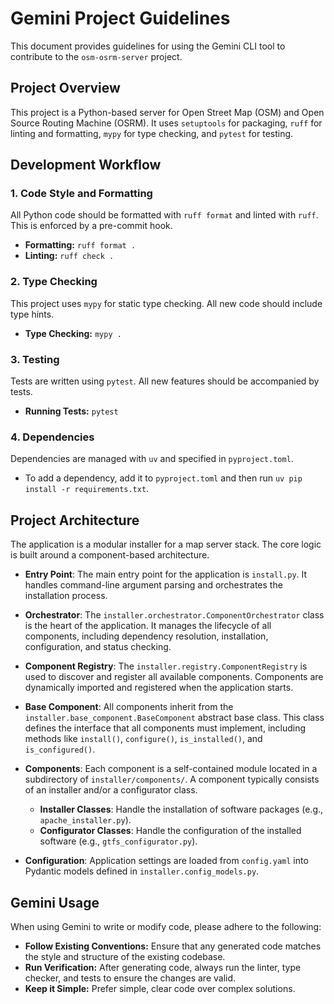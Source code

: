 # Gemini Project Guidelines

This document provides guidelines for using the Gemini CLI tool to contribute to the `osm-osrm-server` project.

## Project Overview

This project is a Python-based server for Open Street Map (OSM) and Open Source Routing Machine (OSRM). It uses
`setuptools` for packaging, `ruff` for linting and formatting, `mypy` for type checking, and `pytest` for testing.

## Development Workflow

### 1. Code Style and Formatting

All Python code should be formatted with `ruff format` and linted with `ruff`. This is enforced by a pre-commit hook.

- **Formatting:** `ruff format .`
- **Linting:** `ruff check .`

### 2. Type Checking

This project uses `mypy` for static type checking. All new code should include type hints.

- **Type Checking:** `mypy .`

### 3. Testing

Tests are written using `pytest`. All new features should be accompanied by tests.

- **Running Tests:** `pytest`

### 4. Dependencies

Dependencies are managed with `uv` and specified in `pyproject.toml`.

- To add a dependency, add it to `pyproject.toml` and then run `uv pip install -r requirements.txt`.

## Project Architecture

The application is a modular installer for a map server stack. The core logic is built around a component-based
architecture.

- **Entry Point**: The main entry point for the application is `install.py`. It handles command-line argument parsing
  and orchestrates the installation process.

- **Orchestrator**: The `installer.orchestrator.ComponentOrchestrator` class is the heart of the application. It manages
  the lifecycle of all components, including dependency resolution, installation, configuration, and status checking.

- **Component Registry**: The `installer.registry.ComponentRegistry` is used to discover and register all available
  components. Components are dynamically imported and registered when the application starts.

- **Base Component**: All components inherit from the `installer.base_component.BaseComponent` abstract base class. This
  class defines the interface that all components must implement, including methods like `install()`, `configure()`,
  `is_installed()`, and `is_configured()`.

- **Components**: Each component is a self-contained module located in a subdirectory of `installer/components/`. A
  component typically consists of an installer and/or a configurator class.
    - **Installer Classes**: Handle the installation of software packages (e.g., `apache_installer.py`).
    - **Configurator Classes**: Handle the configuration of the installed software (e.g., `gtfs_configurator.py`).

- **Configuration**: Application settings are loaded from `config.yaml` into Pydantic models defined in
  `installer.config_models.py`.

## Gemini Usage

When using Gemini to write or modify code, please adhere to the following:

- **Follow Existing Conventions:** Ensure that any generated code matches the style and structure of the existing
  codebase.
- **Run Verification:** After generating code, always run the linter, type checker, and tests to ensure the changes are
  valid.
- **Keep it Simple:** Prefer simple, clear code over complex solutions.
